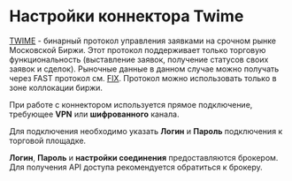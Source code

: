 # Настройки коннектора Twime

[TWIME](TWIME.md) \- бинарный протокол управления заявками на срочном рынке Московской Биржи. Этот протокол поддерживает только торговую функциональность (выставление заявок, получение статусов своих заявок и сделок). Рыночные данные в данном случае можно получать через FAST протокол см. [FIX](Fix.md). Протокол можно использовать только в зоне коллокации биржи. 

При работе с коннектором используется прямое подключение, требующее **VPN** или **шифрованного** канала.

Для подключения необходимо указать **Логин** и **Пароль** подключения к торговой площадке. 

**Логин**, **Пароль** и **настройки соединения** предоставляются брокером. Для получения API доступа рекомендуется обратиться к брокеру.
